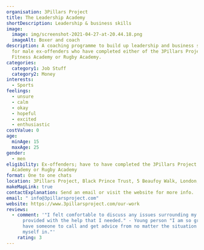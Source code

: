 ```yaml
---
organisation: 3Pillars Project
title: The Leadership Academy
shortDescription: Leadership & business skills
image:
  image: img/screenshot-2021-04-27-at-20.44.18.png
  imageAlt: Boxer and coach
description: A coaching programme to build up leadership and business skills,
  for male ex-offenders who have completed either of the 3Pillars Project's
  Fitness Academy or Rugby Academy.
categories:
  category1: Job Stuff
  category2: Money
interests:
  - Sports
feelings:
  - unsure
  - calm
  - okay
  - hopeful
  - excited
  - enthusiastic
costValue: 0
age:
  minAge: 15
  maxAge: 25
gender:
  - men
eligibility: Ex-offenders; have to have completed the 3Pillars Project's Fitness
  Academy or Rugby Academy
format: One to one chats
location: 3Pillars Project, Black Prince Trust, 5 Beaufoy Walk, London, SE11 6AA
makeMapLink: true
contactExplanation: Send an email or visit the website for more info.
email: " info@3pillarsproject.com"
website: https://www.3pillarsproject.com/our-work
reviews:
  - comment: '"I felt comfortable to discuss any issues surrounding my health. I was
      provided with the help that I needed." - Young person "I am so grateful to
      have someone to call and get advice from no matter the situation I find
      myself in."'
    rating: 3
---
```

